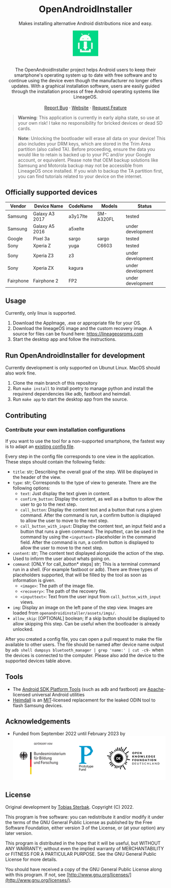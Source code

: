 <br />
<div align="center">
  <h1>OpenAndroidInstaller</h1>
  <p>Makes installing alternative Android distributions nice and easy.</p>
  <a href="https://github.com/openandroidinstaller-dev/openandroidinstaller">
    <img src="openandroidinstaller/assets/logo-192x192.png" alt="OpenAndroidInstaller" height="80">
  </a>

  <p align="center">
    <br />
    The OpenAndroidInstaller project helps Android users to keep their smartphone's operating system up to date with free software and to continue using the device even though the manufacturer no longer offers updates. With a graphical installation software, users are easily guided through the installation process of free Android operating systems like LineageOS.
    <br />
    <br />
    <a href="https://github.com/openandroidinstaller-dev/openandroidinstaller/issues">Report Bug</a>
    ·
    <a href="https://openandroidinstaller.org">Website</a>
    ·
    <a href="mailto: hello@openandroidinstaller.org">Request Feature</a>
    <br />
  </p>
</div>

> **Warning**: This application is currently in early alpha state, so use at your own risk! I take no responsibility for bricked devices or dead SD cards.

> **Note**: Unlocking the bootloader will erase all data on your device!
This also includes your DRM keys, which are stored in the Trim Area partition (also called TA).
Before proceeding, ensure the data you would like to retain is backed up to your PC and/or your Google account, or equivalent. Please note that OEM backup solutions like Samsung and Motorola backup may not be accessible from LineageOS once installed.
If you wish to backup the TA partition first, you can find tutorials related to your device on the internet.

## Officially supported devices
Vendor | Device Name | CodeName | Models | Status
---|---|---|---|---
Samsung | Galaxy A3 2017 | a3y17lte | SM-A320FL | tested
Samsung | Galaxy A5 2016 | a5xelte |  | under development
Google | Pixel 3a | sargo | sargo | tested
Sony | Xperia Z | yuga | C6603 | tested
Sony | Xperia Z3 | z3 | | under development
Sony | Xperia ZX | kagura | | under development
Fairphone | Fairphone 2 | FP2 | | under development


## Usage

Currently, only linux is supported. 

1. Download the AppImage, .exe or appropriate file for your OS. 
2. Download the lineageOS image and the custom recovery image. A source for files can be found here: https://lineageosroms.com
3. Start the desktop app and follow the instructions.


## Run OpenAndroidInstaller for development

Currently development is only supported on Ubunut Linux. MacOS should also work fine.

1. Clone the main branch of this repository
2. Run `make install` to install poetry to manage python and install the requirend dependencies like adb, fastboot and heimdall.
3. Run `make app` to start the desktop app from the source.


## Contributing

### Contribute your own installation configurations

If you want to use the tool for a non-supported smartphone, the fastest way is to adapt an [existing config file](https://github.com/openandroidinstaller-dev/openandroidinstaller/tree/main/openandroidinstaller/assets/configs).

Every step in the config file corresponds to one view in the application. These steps should contain the following fields:
- `title`: str; Describing the overall goal of the step. Will be displayed in the header of the view.
- `type`: str; Corresponds to the type of view to generate. There are the following options:
  - `text`: Just display the text given in content.
  - `confirm_button`: Display the content, as well as a button to allow the user to go to the next step.
  - `call_button`: Display the content text and a button that runs a given command. After the command is run, a confirm button is displayed to allow the user to move to the next step.
  - `call_button_with_input`: Display the content text, an input field and a button that runs a given command. The inputtext, can be used in the command by using the `<inputtext>` placeholder in the command field. After the command is run, a confirm button is displayed to allow the user to move to the next step.
- `content`: str; The content text displayed alongside the action of the step. Used to inform the user about whats going on.
- `command`: [ONLY for call_button* steps] str; This is a terminal command run in a shell. (For example fastboot or adb). There are three types of placeholders supported, that will be filled by the tool as soon as information is given.
  - `<image>`: The path of the image file.
  - `<recovery>`: The path of the recovery file.
  - `<inputtext>`: Text from the user input from `call_button_with_input` views.
- `img`: Display an image on the left pane of the step view. Images are loaded from `openandroidinstaller/assets/imgs/`.
- `allow_skip`: [OPTIONAL] boolean; If a skip button should be displayed to allow skipping this step. Can be useful when the bootloader is already unlocked.

After you created a config file, you can open a pull request to make the file available to other users. The file should be named after device name output by `adb shell dumpsys bluetooth_manager | grep 'name:' | cut -c9-` when the devices is connected to the computer. Please also add the device to the supported devices table above.


## Tools

- The [Android SDK Platform Tools](https://developer.android.com/studio/releases/platform-tools) (such as adb and fastboot) are [Apache](https://android.googlesource.com/platform/system/adb/+/refs/heads/master/NOTICE)-licensed universal Android utilities
- [Heimdall](https://gitlab.com/BenjaminDobell/Heimdall/) is an [MIT](https://gitlab.com/BenjaminDobell/Heimdall/-/blob/master/LICENSE)-licensed replacement for the leaked ODIN tool to flash Samsung devices.


## Acknowledgements

* Funded from September 2022 until February 2023 by ![logos of the "Bundesministerium für Bildung und Forschung", Prodotype Fund and OKFN-Deutschland](resources/pf_funding_logos.svg)


## License
Original development by [Tobias Sterbak](https://tobiassterbak.com). Copyright (C) 2022.

This program is free software: you can redistribute it and/or modify it under the terms of the GNU General Public License as published by the Free Software Foundation, either version 3 of the License, or (at your option) any later version.

This program is distributed in the hope that it will be useful, but WITHOUT ANY WARRANTY; without even the implied warranty of MERCHANTABILITY or FITNESS FOR A PARTICULAR PURPOSE. See the GNU General Public License for more details.

You should have received a copy of the GNU General Public License along with this program. If not, see [http://www.gnu.org/licenses/](http://www.gnu.org/licenses/).